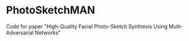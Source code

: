 # PhotoSketchMAN
Code for paper "High-Quality Facial Photo-Sketch Synthesis Using Multi-Adversarial Networks"
